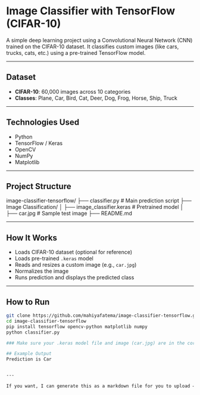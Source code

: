 # Image Classifier with TensorFlow (CIFAR-10)

A simple deep learning project using a Convolutional Neural Network (CNN) trained on the CIFAR-10 dataset. It classifies custom images (like cars, trucks, cats, etc.) using a pre-trained TensorFlow model.

---

## Dataset

- **CIFAR-10**: 60,000 images across 10 categories  
- **Classes**: Plane, Car, Bird, Cat, Deer, Dog, Frog, Horse, Ship, Truck

---

## Technologies Used

- Python  
- TensorFlow / Keras  
- OpenCV  
- NumPy  
- Matplotlib  

---

## Project Structure

image-classifier-tensorflow/
├── classifier.py # Main prediction script
├── Image Classification/
│ ├── image_classifier.keras # Pretrained model
│ ├── car.jpg # Sample test image
├── README.md


---

## How It Works

- Loads CIFAR-10 dataset (optional for reference)  
- Loads pre-trained `.keras` model  
- Reads and resizes a custom image (e.g., `car.jpg`)  
- Normalizes the image  
- Runs prediction and displays the predicted class  

---

## How to Run

```bash
git clone https://github.com/mahiyafatema/image-classifier-tensorflow.git
cd image-classifier-tensorflow
pip install tensorflow opencv-python matplotlib numpy
python classifier.py

### Make sure your .keras model file and image (car.jpg) are in the correct folder as specified in the script.

## Example Output
Prediction is Car


---

If you want, I can generate this as a markdown file for you to upload — or help you add a section like "Future Improvements" or "Contact Info." Would you like that?

